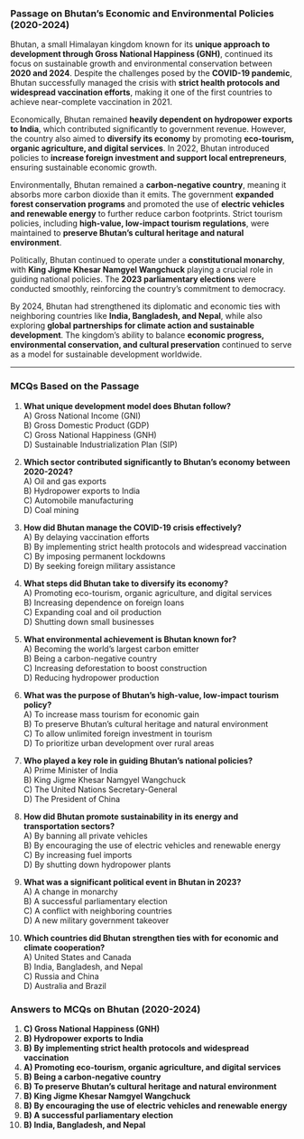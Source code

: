 ### **Passage on Bhutan’s Economic and Environmental Policies (2020-2024)**  

Bhutan, a small Himalayan kingdom known for its **unique approach to development through   Gross National Happiness (GNH)**, continued its focus on sustainable growth and environmental conservation between **2020 and 2024**. Despite the challenges posed by the **COVID-19 pandemic**, Bhutan successfully managed the crisis with **strict health protocols and widespread vaccination efforts**, making it one of the first countries to achieve near-complete vaccination in 2021.  
     
Economically, Bhutan remained **heavily dependent on hydropower exports to India**, which contributed significantly to government revenue. However, the country also aimed to **diversify its economy** by promoting **eco-tourism, organic agriculture, and digital services**. In 2022, Bhutan introduced policies to **increase foreign investment and support local entrepreneurs**, ensuring sustainable economic growth.  
      
Environmentally, Bhutan remained a **carbon-negative country**, meaning it absorbs more carbon dioxide than it emits. The government **expanded forest conservation programs** and promoted the use of **electric vehicles and renewable energy** to further reduce carbon footprints. Strict tourism policies, including **high-value, low-impact tourism regulations**, were maintained to **preserve Bhutan’s cultural heritage and natural environment**.  

Politically, Bhutan continued to operate under a **constitutional monarchy**, with **King Jigme Khesar Namgyel Wangchuck** playing a crucial role in guiding national policies. The **2023 parliamentary elections** were conducted smoothly, reinforcing the country’s commitment to democracy.  

By 2024, Bhutan had strengthened its diplomatic and economic ties with neighboring countries like **India, Bangladesh, and Nepal**, while also exploring **global partnerships for climate action and sustainable development**. The kingdom’s ability to balance **economic progress, environmental conservation, and cultural preservation** continued to serve as a model for sustainable development worldwide.  

---

### **MCQs Based on the Passage**  

1. **What unique development model does Bhutan follow?**  
   A) Gross National Income (GNI)  
   B) Gross Domestic Product (GDP)  
   C) Gross National Happiness (GNH)  
   D) Sustainable Industrialization Plan (SIP)  

2. **Which sector contributed significantly to Bhutan’s economy between 2020-2024?**  
   A) Oil and gas exports  
   B) Hydropower exports to India  
   C) Automobile manufacturing  
   D) Coal mining  

3. **How did Bhutan manage the COVID-19 crisis effectively?**  
   A) By delaying vaccination efforts  
   B) By implementing strict health protocols and widespread vaccination  
   C) By imposing permanent lockdowns  
   D) By seeking foreign military assistance  

4. **What steps did Bhutan take to diversify its economy?**  
   A) Promoting eco-tourism, organic agriculture, and digital services  
   B) Increasing dependence on foreign loans  
   C) Expanding coal and oil production  
   D) Shutting down small businesses  

5. **What environmental achievement is Bhutan known for?**  
   A) Becoming the world’s largest carbon emitter  
   B) Being a carbon-negative country  
   C) Increasing deforestation to boost construction  
   D) Reducing hydropower production  

6. **What was the purpose of Bhutan’s high-value, low-impact tourism policy?**  
   A) To increase mass tourism for economic gain  
   B) To preserve Bhutan’s cultural heritage and natural environment  
   C) To allow unlimited foreign investment in tourism  
   D) To prioritize urban development over rural areas  

7. **Who played a key role in guiding Bhutan’s national policies?**  
   A) Prime Minister of India  
   B) King Jigme Khesar Namgyel Wangchuck  
   C) The United Nations Secretary-General  
   D) The President of China  

8. **How did Bhutan promote sustainability in its energy and transportation sectors?**  
   A) By banning all private vehicles  
   B) By encouraging the use of electric vehicles and renewable energy  
   C) By increasing fuel imports  
   D) By shutting down hydropower plants  

9. **What was a significant political event in Bhutan in 2023?**  
   A) A change in monarchy  
   B) A successful parliamentary election  
   C) A conflict with neighboring countries  
   D) A new military government takeover  

10. **Which countries did Bhutan strengthen ties with for economic and climate cooperation?**  
   A) United States and Canada  
   B) India, Bangladesh, and Nepal  
   C) Russia and China  
   D) Australia and Brazil  

### **Answers to MCQs on Bhutan (2020-2024)**  

1. **C) Gross National Happiness (GNH)**  
2. **B) Hydropower exports to India**  
3. **B) By implementing strict health protocols and widespread vaccination**  
4. **A) Promoting eco-tourism, organic agriculture, and digital services**  
5. **B) Being a carbon-negative country**  
6. **B) To preserve Bhutan’s cultural heritage and natural environment**  
7. **B) King Jigme Khesar Namgyel Wangchuck**  
8. **B) By encouraging the use of electric vehicles and renewable energy**  
9. **B) A successful parliamentary election**  
10. **B) India, Bangladesh, and Nepal**  
